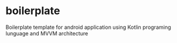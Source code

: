 # boilerplate

Boilerplate template for android application using Kotlin programing lunguage and MVVM architecture